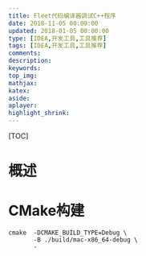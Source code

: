 ```yaml
---
title: Fleet代码编译器调试C++程序
date: 2018-11-05 00:00:00
updated: 2018-01-05 00:00:00
type: [IDEA,开发工具,工具推荐]
tags: [IDEA,开发工具,工具推荐]
comments:
description: 
keywords: 
top_img:
mathjax:
katex:
aside:
aplayer:
highlight_shrink:
---
```


[TOC]

# 概述







# CMake构建

```shell
cmake  -DCMAKE_BUILD_TYPE=Debug \
       -B ./build/mac-x86_64-debug \
       -
       
```

